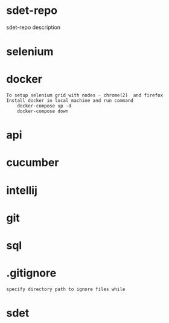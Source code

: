 # sdet-repo
sdet-repo description

# selenium
# docker
    To setup selenium grid with nodes - chrome(2)  and firefox
    Install docker in local machine and run command
        docker-compose up -d
        docker-compose down

# api
# cucumber
# intellij
# git
# sql
# .gitignore
    specify directory path to ignore files while
# sdet